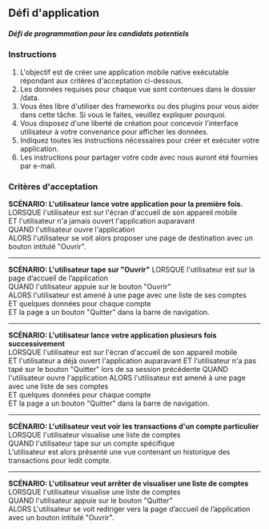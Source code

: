 ## Défi d'application
##### Défi de programmation pour les candidats potentiels
### Instructions
1. L'objectif est de créer une application mobile native exécutable répondant aux critères d'acceptation ci-dessous.
2. Les données requises pour chaque vue sont contenues dans le dossier /data.
3. Vous êtes libre d'utiliser des frameworks ou des plugins pour vous aider dans cette tâche. Si vous le faites, veuillez expliquer pourquoi.
4. Vous disposez d'une liberté de création pour concevoir l'interface utilisateur à votre convenance pour afficher les données.
5. Indiquez toutes les instructions nécessaires pour créer et exécuter votre application.
6. Les instructions pour partager votre code avec nous auront été fournies par e-mail.

### Critères d'acceptation
**SCÉNARIO: L'utilisateur lance votre application pour la première fois.**   
LORSQUE l'utilisateur est sur l'écran d'accueil de son appareil mobile   
ET l'utilisateur n'a jamais ouvert l'application auparavant   
QUAND l'utilisateur ouvre l'application   
ALORS l'utilisateur se voit alors proposer une page de destination avec un bouton intitulé "Ouvrir".
___
**SCÉNARIO: L'utilisateur tape sur "Ouvrir"**
LORSQUE l'utilisateur est sur la page d’accueil de l’application   
QUAND l'utilisateur appuie sur le bouton "Ouvrir"   
ALORS l'utilisateur est amené à une page avec une liste de ses comptes   
ET quelques données pour chaque compte   
ET la page a un bouton "Quitter" dans la barre de navigation.
___
**SCÉNARIO: L'utilisateur lance votre application plusieurs fois successivement**   
LORSQUE l'utilisateur est sur l'écran d'accueil de son appareil mobile   
ET l'utilisateur a déjà ouvert l'application auparavant 
ET l'utilisateur n'a pas tapé sur le bouton "Quitter" lors de sa session précédente 
QUAND l'utilisateur ouvre l'application 
ALORS l'utilisateur est amené à une page avec une liste de ses comptes  
ET quelques données pour chaque compte  
ET la page a un bouton "Quitter" dans la barre de navigation.   
___
**SCÉNARIO: L'utilisateur veut voir les transactions d'un compte particulier**  
LORSQUE l'utilisateur visualise une liste de comptes    
QUAND l'utilisateur tape sur un compte spécifique   
L'utilisateur est alors présenté une vue contenant un historique des transactions pour ledit compte.
___
**SCÉNARIO: L'utilisateur veut arrêter de visualiser une liste de comptes** 
LORSQUE l'utilisateur visualise une liste de comptes    
QUAND l'utilisateur appuie sur le bouton "Quitter"  
ALORS L'utilisateur se voit rediriger vers la page d’accueil de l’application avec un bouton intitulé "Ouvrir". 
 
